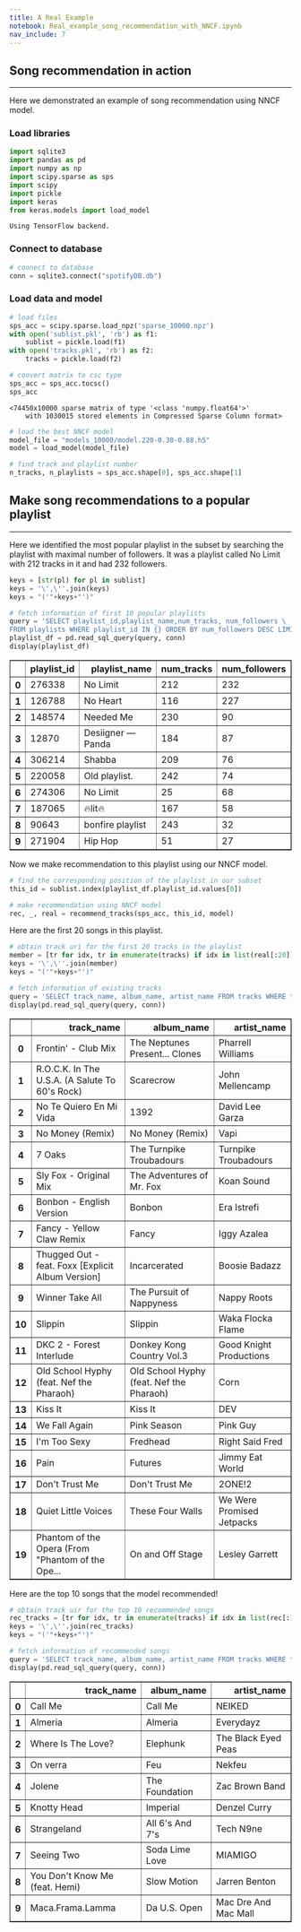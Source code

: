 ```yaml
---
title: A Real Example
notebook: Real_example_song_recommendation_with_NNCF.ipynb
nav_include: 7
---
```


## Song recommendation in action
***
Here we demonstrated an example of song recommendation using NNCF model.


### Load libraries



```python
import sqlite3
import pandas as pd
import numpy as np
import scipy.sparse as sps
import scipy
import pickle
import keras
from keras.models import load_model
```


    Using TensorFlow backend.


### Connect to database



```python
# connect to database
conn = sqlite3.connect("spotifyDB.db")
```


### Load data and model



```python
# load files
sps_acc = scipy.sparse.load_npz('sparse_10000.npz')
with open('sublist.pkl', 'rb') as f1:
    sublist = pickle.load(f1)
with open('tracks.pkl', 'rb') as f2:
    tracks = pickle.load(f2)

# convert matrix to csc type
sps_acc = sps_acc.tocsc()
sps_acc
```





    <74450x10000 sparse matrix of type '<class 'numpy.float64'>'
    	with 1030015 stored elements in Compressed Sparse Column format>





```python
# load the best NNCF model
model_file = "models_10000/model.220-0.30-0.88.h5"
model = load_model(model_file)

# find track and playlist number
n_tracks, n_playlists = sps_acc.shape[0], sps_acc.shape[1]
```




## Make song recommendations to a popular playlist
***
Here we identified the most popular playlist in the subset by searching the playlist with maximal number of followers. It was a playlist called No Limit with 212 tracks in it and had 232 followers.



```python
keys = [str(pl) for pl in sublist]
keys = '\',\''.join(keys)
keys = "('"+keys+"')"

# fetch information of first 10 popular playlists
query = 'SELECT playlist_id,playlist_name,num_tracks, num_followers \
FROM playlists WHERE playlist_id IN {} ORDER BY num_followers DESC LIMIT 10;'.format(keys)
playlist_df = pd.read_sql_query(query, conn)
display(playlist_df)
```



<div>
<style scoped>
    .dataframe tbody tr th:only-of-type {
        vertical-align: middle;
    }

    .dataframe tbody tr th {
        vertical-align: top;
    }

    .dataframe thead th {
        text-align: right;
    }
</style>
<table border="1" class="dataframe">
  <thead>
    <tr style="text-align: right;">
      <th></th>
      <th>playlist_id</th>
      <th>playlist_name</th>
      <th>num_tracks</th>
      <th>num_followers</th>
    </tr>
  </thead>
  <tbody>
    <tr>
      <th>0</th>
      <td>276338</td>
      <td>No Limit</td>
      <td>212</td>
      <td>232</td>
    </tr>
    <tr>
      <th>1</th>
      <td>126788</td>
      <td>No Heart</td>
      <td>116</td>
      <td>227</td>
    </tr>
    <tr>
      <th>2</th>
      <td>148574</td>
      <td>Needed Me</td>
      <td>230</td>
      <td>90</td>
    </tr>
    <tr>
      <th>3</th>
      <td>12870</td>
      <td>Desiigner — Panda</td>
      <td>184</td>
      <td>87</td>
    </tr>
    <tr>
      <th>4</th>
      <td>306214</td>
      <td>Shabba</td>
      <td>209</td>
      <td>76</td>
    </tr>
    <tr>
      <th>5</th>
      <td>220058</td>
      <td>Old playlist.</td>
      <td>242</td>
      <td>74</td>
    </tr>
    <tr>
      <th>6</th>
      <td>274306</td>
      <td>No Limit</td>
      <td>25</td>
      <td>68</td>
    </tr>
    <tr>
      <th>7</th>
      <td>187065</td>
      <td>🔥lit🔥</td>
      <td>167</td>
      <td>58</td>
    </tr>
    <tr>
      <th>8</th>
      <td>90643</td>
      <td>bonfire playlist</td>
      <td>243</td>
      <td>32</td>
    </tr>
    <tr>
      <th>9</th>
      <td>271904</td>
      <td>Hip Hop</td>
      <td>51</td>
      <td>27</td>
    </tr>
  </tbody>
</table>
</div>


Now we make recommendation to this playlist using our NNCF model.



```python
# find the corresponding position of the playlist in our subset
this_id = sublist.index(playlist_df.playlist_id.values[0])

# make recommendation using NNCF model
rec, _, real = recommend_tracks(sps_acc, this_id, model)
```


Here are the first 20 songs in this playlist.



```python
# obtain track uri for the first 20 tracks in the playlist
member = [tr for idx, tr in enumerate(tracks) if idx in list(real[:20])]
keys = '\',\''.join(member)
keys = "('"+keys+"')"

# fetch information of existing tracks
query = 'SELECT track_name, album_name, artist_name FROM tracks WHERE track IN {};'.format(keys)
display(pd.read_sql_query(query, conn))
```



<div>
<style scoped>
    .dataframe tbody tr th:only-of-type {
        vertical-align: middle;
    }

    .dataframe tbody tr th {
        vertical-align: top;
    }

    .dataframe thead th {
        text-align: right;
    }
</style>
<table border="1" class="dataframe">
  <thead>
    <tr style="text-align: right;">
      <th></th>
      <th>track_name</th>
      <th>album_name</th>
      <th>artist_name</th>
    </tr>
  </thead>
  <tbody>
    <tr>
      <th>0</th>
      <td>Frontin' - Club Mix</td>
      <td>The Neptunes Present... Clones</td>
      <td>Pharrell Williams</td>
    </tr>
    <tr>
      <th>1</th>
      <td>R.O.C.K. In The U.S.A. (A Salute To 60's Rock)</td>
      <td>Scarecrow</td>
      <td>John Mellencamp</td>
    </tr>
    <tr>
      <th>2</th>
      <td>No Te Quiero En Mi Vida</td>
      <td>1392</td>
      <td>David Lee Garza</td>
    </tr>
    <tr>
      <th>3</th>
      <td>No Money (Remix)</td>
      <td>No Money (Remix)</td>
      <td>Vapi</td>
    </tr>
    <tr>
      <th>4</th>
      <td>7 Oaks</td>
      <td>The Turnpike Troubadours</td>
      <td>Turnpike Troubadours</td>
    </tr>
    <tr>
      <th>5</th>
      <td>Sly Fox - Original Mix</td>
      <td>The Adventures of Mr. Fox</td>
      <td>Koan Sound</td>
    </tr>
    <tr>
      <th>6</th>
      <td>Bonbon - English Version</td>
      <td>Bonbon</td>
      <td>Era Istrefi</td>
    </tr>
    <tr>
      <th>7</th>
      <td>Fancy - Yellow Claw Remix</td>
      <td>Fancy</td>
      <td>Iggy Azalea</td>
    </tr>
    <tr>
      <th>8</th>
      <td>Thugged Out - feat. Foxx [Explicit Album Version]</td>
      <td>Incarcerated</td>
      <td>Boosie Badazz</td>
    </tr>
    <tr>
      <th>9</th>
      <td>Winner Take All</td>
      <td>The Pursuit of Nappyness</td>
      <td>Nappy Roots</td>
    </tr>
    <tr>
      <th>10</th>
      <td>Slippin</td>
      <td>Slippin</td>
      <td>Waka Flocka Flame</td>
    </tr>
    <tr>
      <th>11</th>
      <td>DKC 2 - Forest Interlude</td>
      <td>Donkey Kong Country Vol.3</td>
      <td>Good Knight Productions</td>
    </tr>
    <tr>
      <th>12</th>
      <td>Old School Hyphy (feat. Nef the Pharaoh)</td>
      <td>Old School Hyphy (feat. Nef the Pharaoh)</td>
      <td>Corn</td>
    </tr>
    <tr>
      <th>13</th>
      <td>Kiss It</td>
      <td>Kiss It</td>
      <td>DEV</td>
    </tr>
    <tr>
      <th>14</th>
      <td>We Fall Again</td>
      <td>Pink Season</td>
      <td>Pink Guy</td>
    </tr>
    <tr>
      <th>15</th>
      <td>I'm Too Sexy</td>
      <td>Fredhead</td>
      <td>Right Said Fred</td>
    </tr>
    <tr>
      <th>16</th>
      <td>Pain</td>
      <td>Futures</td>
      <td>Jimmy Eat World</td>
    </tr>
    <tr>
      <th>17</th>
      <td>Don't Trust Me</td>
      <td>Don't Trust Me</td>
      <td>2ONE!2</td>
    </tr>
    <tr>
      <th>18</th>
      <td>Quiet Little Voices</td>
      <td>These Four Walls</td>
      <td>We Were Promised Jetpacks</td>
    </tr>
    <tr>
      <th>19</th>
      <td>Phantom of the Opera (From "Phantom of the Ope...</td>
      <td>On and Off Stage</td>
      <td>Lesley Garrett</td>
    </tr>
  </tbody>
</table>
</div>


Here are the top 10 songs that the model recommended!



```python
# obtain track uir for the top 10 recommended songs
rec_tracks = [tr for idx, tr in enumerate(tracks) if idx in list(rec[:10])]
keys = '\',\''.join(rec_tracks)
keys = "('"+keys+"')"

# fetch information of recommended songs
query = 'SELECT track_name, album_name, artist_name FROM tracks WHERE track IN {};'.format(keys)
display(pd.read_sql_query(query, conn))
```



<div>
<style scoped>
    .dataframe tbody tr th:only-of-type {
        vertical-align: middle;
    }

    .dataframe tbody tr th {
        vertical-align: top;
    }

    .dataframe thead th {
        text-align: right;
    }
</style>
<table border="1" class="dataframe">
  <thead>
    <tr style="text-align: right;">
      <th></th>
      <th>track_name</th>
      <th>album_name</th>
      <th>artist_name</th>
    </tr>
  </thead>
  <tbody>
    <tr>
      <th>0</th>
      <td>Call Me</td>
      <td>Call Me</td>
      <td>NEIKED</td>
    </tr>
    <tr>
      <th>1</th>
      <td>Almeria</td>
      <td>Almeria</td>
      <td>Everydayz</td>
    </tr>
    <tr>
      <th>2</th>
      <td>Where Is The Love?</td>
      <td>Elephunk</td>
      <td>The Black Eyed Peas</td>
    </tr>
    <tr>
      <th>3</th>
      <td>On verra</td>
      <td>Feu</td>
      <td>Nekfeu</td>
    </tr>
    <tr>
      <th>4</th>
      <td>Jolene</td>
      <td>The Foundation</td>
      <td>Zac Brown Band</td>
    </tr>
    <tr>
      <th>5</th>
      <td>Knotty Head</td>
      <td>Imperial</td>
      <td>Denzel Curry</td>
    </tr>
    <tr>
      <th>6</th>
      <td>Strangeland</td>
      <td>All 6's And 7's</td>
      <td>Tech N9ne</td>
    </tr>
    <tr>
      <th>7</th>
      <td>Seeing Two</td>
      <td>Soda Lime Love</td>
      <td>MIAMIGO</td>
    </tr>
    <tr>
      <th>8</th>
      <td>You Don't Know Me (feat. Hemi)</td>
      <td>Slow Motion</td>
      <td>Jarren Benton</td>
    </tr>
    <tr>
      <th>9</th>
      <td>Maca.Frama.Lamma</td>
      <td>Da U.S. Open</td>
      <td>Mac Dre And Mac Mall</td>
    </tr>
  </tbody>
</table>
</div>





